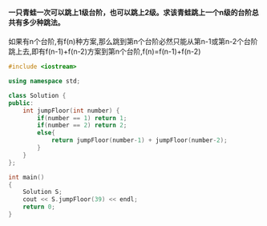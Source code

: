 #### 一只青蛙一次可以跳上1级台阶，也可以跳上2级。求该青蛙跳上一个n级的台阶总共有多少种跳法。
如果有n个台阶,有f(n)种方案,那么跳到第n个台阶必然只能从第n-1或第n-2个台阶跳上去,即有f(n-1)+f(n-2)方案到第n个台阶,f(n)=f(n-1)+f(n-2)
```cpp
#include <iostream>

using namespace std;

class Solution {
public:
    int jumpFloor(int number) {
        if(number == 1) return 1;
        if(number == 2) return 2;
        else{
            return jumpFloor(number-1) + jumpFloor(number-2);
        }
    }
};

int main()
{
    Solution S;
    cout << S.jumpFloor(39) << endl;
    return 0;
}

```
